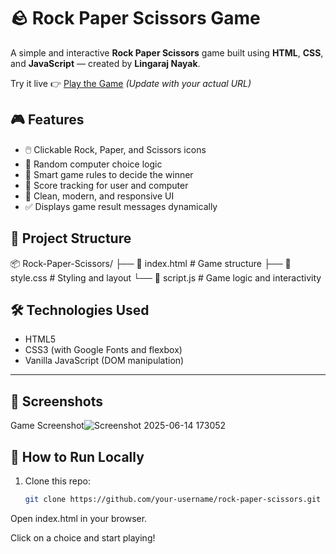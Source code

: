 # 🪨 Rock Paper Scissors Game

A simple and interactive **Rock Paper Scissors** game built using **HTML**, **CSS**, and **JavaScript** — created by **Lingaraj Nayak**.

Try it live 👉 [Play the Game](https://lingaa-2005.github.io/Stone-Paper-Scissors-Game/) *(Update with your actual URL)*

## 🎮 Features

- 🖱️ Clickable Rock, Paper, and Scissors icons
- 🤖 Random computer choice logic
- 🧠 Smart game rules to decide the winner
- 🧾 Score tracking for user and computer
- 🎨 Clean, modern, and responsive UI
- ✅ Displays game result messages dynamically


## 📁 Project Structure

📦 Rock-Paper-Scissors/
├── 📄 index.html # Game structure
├── 🎨 style.css # Styling and layout
└── 🧠 script.js # Game logic and interactivity


## 🛠️ Technologies Used

- HTML5
- CSS3 (with Google Fonts and flexbox)
- Vanilla JavaScript (DOM manipulation)

---

## 📸 Screenshots

Game Screenshot![Screenshot 2025-06-14 173052](https://github.com/user-attachments/assets/dbb96cec-3ce8-4d9d-9d3a-bb7c504bdade)

 


## 🚀 How to Run Locally

1. Clone this repo:
   ```bash
   git clone https://github.com/your-username/rock-paper-scissors.git
Open index.html in your browser.

Click on a choice and start playing!

